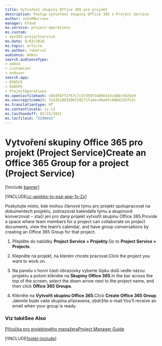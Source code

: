 ```yaml
---
title: Vytvoření skupiny Office 365 pro projekt
description: Postup vytvoření skupiny Office 365 v Project Service
author: JohnPBurrows
manager: kfend
ms.service: project-operations
ms.custom:
- dyn365-projectservice
ms.date: 8/03/2018
ms.topic: article
ms.author: ruhercul
audience: Admin
search.audienceType:
- admin
- customizer
- enduser
search.app:
- D365CE
- D365PS
- ProjectOperations
ms.openlocfilehash: c6b4fbff2f67c7c57d5973489e343cb8bc5025e9
ms.sourcegitcommit: fa32b1893286f20271fa4ec4be8fc68bd135f53c
ms.translationtype: HT
ms.contentlocale: cs-CZ
ms.lasthandoff: 02/15/2021
ms.locfileid: "5290441"
---
```

# <a name="create-an-office-365-group-for-a-project-project-service"></a><span data-ttu-id="38f20-103">Vytvoření skupiny Office 365 pro projekt (Project Service)</span><span class="sxs-lookup"><span data-stu-id="38f20-103">Create an Office 365 Group for a project (Project Service)</span></span>

[!include [banner](../includes/psa-now-project-operations.md)]

[!INCLUDE[cc-applies-to-psa-app-1x-2x](../includes/cc-applies-to-psa-app-1x-2x.md)]

<span data-ttu-id="38f20-104">Poskytujte místo, kde mohou členové týmu pro projekt spolupracovat na dokumentech projektu, zobrazovat kalendáře týmu a skupinově konverzovat – stačí jen pro daný projekt vytvořit skupinu Office 365.</span><span class="sxs-lookup"><span data-stu-id="38f20-104">Provide a space where team members for a project can collaborate on project documents, view the team’s calendar, and have group conversations by creating an Office 365 Group for that project.</span></span>  
  
1.  <span data-ttu-id="38f20-105">Přejděte do nabídky **Project Service > Projekty**.</span><span class="sxs-lookup"><span data-stu-id="38f20-105">Go to **Project Service > Projects**.</span></span>  
  
2.  <span data-ttu-id="38f20-106">Klepněte na projekt, na kterém chcete pracovat.</span><span class="sxs-lookup"><span data-stu-id="38f20-106">Click the project you want to work on.</span></span>  
  
3.  <span data-ttu-id="38f20-107">Na panelu v horní části obrazovky vyberte šipku dolů vedle názvu projektu a potom klikněte na **Skupiny Office 365**.</span><span class="sxs-lookup"><span data-stu-id="38f20-107">In the bar across the top of the screen, select the down arrow next to the project name, and then click **Office 365 Groups**.</span></span>  
  
4.  <span data-ttu-id="38f20-108">Klikněte na **Vytvořit skupinu Office 365**.</span><span class="sxs-lookup"><span data-stu-id="38f20-108">Click **Create Office 365 Group**.</span></span> <span data-ttu-id="38f20-109">Jakmile bude vaše skupina připravena, obdržíte e-mail.</span><span class="sxs-lookup"><span data-stu-id="38f20-109">You’ll receive an email when your group is ready.</span></span>  
  
### <a name="see-also"></a><span data-ttu-id="38f20-110">Viz také</span><span class="sxs-lookup"><span data-stu-id="38f20-110">See Also</span></span>  
 [<span data-ttu-id="38f20-111">Příručka pro projektového manažera</span><span class="sxs-lookup"><span data-stu-id="38f20-111">Project Manager Guide</span></span>](../psa/project-manager-guide.md)


[!INCLUDE[footer-include](../includes/footer-banner.md)]